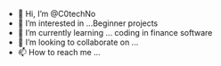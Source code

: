 - 👋 Hi, I’m @C0techNo
- 👀 I’m interested in ...Beginner projects
- 🌱 I’m currently learning ... coding in finance software
- 💞️ I’m looking to collaborate on ...
- 📫 How to reach me ...

<!---
C0techNo/C0techNo is a ✨ special ✨ repository because its `README.md` (this file) appears on your GitHub profile.
You can click the Preview link to take a look at your changes.
--->
